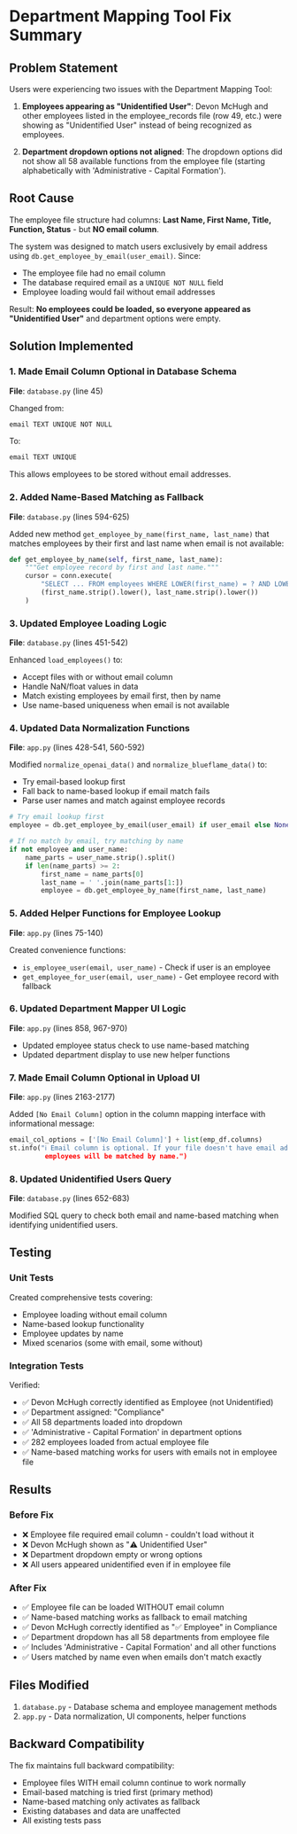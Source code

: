 # Department Mapping Tool Fix Summary

## Problem Statement

Users were experiencing two issues with the Department Mapping Tool:

1. **Employees appearing as "Unidentified User"**: Devon McHugh and other employees listed in the employee_records file (row 49, etc.) were showing as "Unidentified User" instead of being recognized as employees.

2. **Department dropdown options not aligned**: The dropdown options did not show all 58 available functions from the employee file (starting alphabetically with 'Administrative - Capital Formation').

## Root Cause

The employee file structure had columns: **Last Name, First Name, Title, Function, Status** - but **NO email column**.

The system was designed to match users exclusively by email address using `db.get_employee_by_email(user_email)`. Since:
- The employee file had no email column
- The database required email as a `UNIQUE NOT NULL` field
- Employee loading would fail without email addresses

Result: **No employees could be loaded, so everyone appeared as "Unidentified User"** and department options were empty.

## Solution Implemented

### 1. Made Email Column Optional in Database Schema
**File**: `database.py` (line 45)

Changed from:
```python
email TEXT UNIQUE NOT NULL
```

To:
```python
email TEXT UNIQUE
```

This allows employees to be stored without email addresses.

### 2. Added Name-Based Matching as Fallback
**File**: `database.py` (lines 594-625)

Added new method `get_employee_by_name(first_name, last_name)` that matches employees by their first and last name when email is not available:

```python
def get_employee_by_name(self, first_name, last_name):
    """Get employee record by first and last name."""
    cursor = conn.execute(
        "SELECT ... FROM employees WHERE LOWER(first_name) = ? AND LOWER(last_name) = ?",
        (first_name.strip().lower(), last_name.strip().lower())
    )
```

### 3. Updated Employee Loading Logic
**File**: `database.py` (lines 451-542)

Enhanced `load_employees()` to:
- Accept files with or without email column
- Handle NaN/float values in data
- Match existing employees by email first, then by name
- Use name-based uniqueness when email is not available

### 4. Updated Data Normalization Functions
**File**: `app.py` (lines 428-541, 560-592)

Modified `normalize_openai_data()` and `normalize_blueflame_data()` to:
- Try email-based lookup first
- Fall back to name-based lookup if email match fails
- Parse user names and match against employee records

```python
# Try email lookup first
employee = db.get_employee_by_email(user_email) if user_email else None

# If no match by email, try matching by name
if not employee and user_name:
    name_parts = user_name.strip().split()
    if len(name_parts) >= 2:
        first_name = name_parts[0]
        last_name = ' '.join(name_parts[1:])
        employee = db.get_employee_by_name(first_name, last_name)
```

### 5. Added Helper Functions for Employee Lookup
**File**: `app.py` (lines 75-140)

Created convenience functions:
- `is_employee_user(email, user_name)` - Check if user is an employee
- `get_employee_for_user(email, user_name)` - Get employee record with fallback

### 6. Updated Department Mapper UI Logic
**File**: `app.py` (lines 858, 967-970)

- Updated employee status check to use name-based matching
- Updated department display to use new helper functions

### 7. Made Email Column Optional in Upload UI
**File**: `app.py` (lines 2163-2177)

Added `[No Email Column]` option in the column mapping interface with informational message:

```python
email_col_options = ['[No Email Column]'] + list(emp_df.columns)
st.info("ℹ️ Email column is optional. If your file doesn't have email addresses, 
         employees will be matched by name.")
```

### 8. Updated Unidentified Users Query
**File**: `database.py` (lines 652-683)

Modified SQL query to check both email and name-based matching when identifying unidentified users.

## Testing

### Unit Tests
Created comprehensive tests covering:
- Employee loading without email column
- Name-based lookup functionality  
- Employee updates by name
- Mixed scenarios (some with email, some without)

### Integration Tests
Verified:
- ✅ Devon McHugh correctly identified as Employee (not Unidentified)
- ✅ Department assigned: "Compliance"
- ✅ All 58 departments loaded into dropdown
- ✅ 'Administrative - Capital Formation' in department options
- ✅ 282 employees loaded from actual employee file
- ✅ Name-based matching works for users with emails not in employee file

## Results

### Before Fix
- ❌ Employee file required email column - couldn't load without it
- ❌ Devon McHugh shown as "⚠️ Unidentified User"  
- ❌ Department dropdown empty or wrong options
- ❌ All users appeared unidentified even if in employee file

### After Fix
- ✅ Employee file can be loaded WITHOUT email column
- ✅ Name-based matching works as fallback to email matching
- ✅ Devon McHugh correctly identified as "✅ Employee" in Compliance
- ✅ Department dropdown has all 58 departments from employee file
- ✅ Includes 'Administrative - Capital Formation' and all other functions
- ✅ Users matched by name even when emails don't match exactly

## Files Modified

1. `database.py` - Database schema and employee management methods
2. `app.py` - Data normalization, UI components, helper functions

## Backward Compatibility

The fix maintains full backward compatibility:
- Employee files WITH email column continue to work normally
- Email-based matching is tried first (primary method)
- Name-based matching only activates as fallback
- Existing databases and data are unaffected
- All existing tests pass
